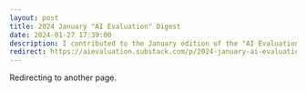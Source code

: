 ```yaml
---
layout: post
title: 2024 January "AI Evaluation" Digest
date: 2024-01-27 17:39:00
description: I contributed to the January edition of the "AI Evaluation" digest (on substack)
redirect: https://aievaluation.substack.com/p/2024-january-ai-evaluation-digest
---
```


Redirecting to another page.
